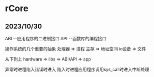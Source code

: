 # rCore
## 2023/10/30
ABI --应用程序的二进制接口
API --函数库的编程接口

操作系统的几个重要的抽象
处理器 => 进程
主存 => 地址空间
io设备 => 文件

从下到上
hardware => libs => ABI/API => app

异常时进程陷入错误时进入
陷入时进程应用程序调用sys_call时进入中断处理
